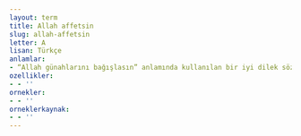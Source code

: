 ```yaml
---
layout: term
title: Allah affetsin
slug: allah-affetsin
letter: A
lisan: Türkçe
anlamlar:
- “Allah günahlarını bağışlasın” anlamında kullanılan bir iyi dilek sözü
ozellikler:
- - ''
ornekler:
- - ''
orneklerkaynak:
- - ''
---
```


